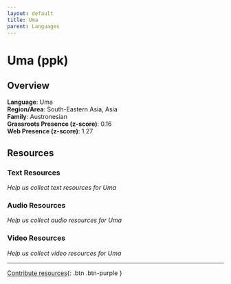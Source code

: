 ```yaml
---
layout: default
title: Uma
parent: Languages
---
```


# Uma (ppk)

## Overview

**Language**: Uma  
**Region/Area**: South-Eastern Asia, Asia  
**Family**: Austronesian  
**Grassroots Presence (z-score)**: 0.16  
**Web Presence (z-score)**: 1.27  

## Resources

### Text Resources
*Help us collect text resources for Uma*

### Audio Resources
*Help us collect audio resources for Uma*

### Video Resources
*Help us collect video resources for Uma*

---

[Contribute resources](https://forms.office.com/e/1SfLJx3u1r){: .btn .btn-purple }
